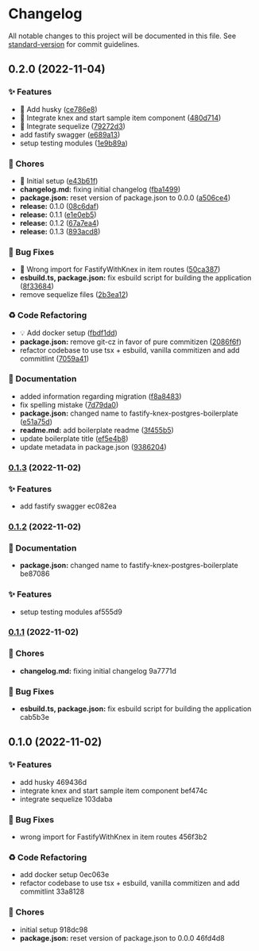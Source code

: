 # Changelog

All notable changes to this project will be documented in this file. See [standard-version](https://github.com/conventional-changelog/standard-version) for commit guidelines.

## 0.2.0 (2022-11-04)

### ✨ Features

* 🎸 Add husky ([ce786e8](https://github.com/franreysaycon/fastify-esbuild-postgres-boilerplate/commit/ce786e8536d527aa1599ea2afa2c1573cf2beab2))
* 🎸 Integrate knex and start sample item component ([480d714](https://github.com/franreysaycon/fastify-esbuild-postgres-boilerplate/commit/480d7143e53f8ed6471614d5c792e553d3c16869))
* 🎸 Integrate sequelize ([79272d3](https://github.com/franreysaycon/fastify-esbuild-postgres-boilerplate/commit/79272d311e71ec548e5b9596bdee5cef887eaf86))
* add fastify swagger ([e689a13](https://github.com/franreysaycon/fastify-esbuild-postgres-boilerplate/commit/e689a13c9787d0e91e025d686b81930cea1a5e42))
* setup testing modules ([1e9b89a](https://github.com/franreysaycon/fastify-esbuild-postgres-boilerplate/commit/1e9b89a1ca2b8f84c1b7603cb863eb536764ab25))


### 🚚 Chores

* 🤖 Initial setup ([e43b61f](https://github.com/franreysaycon/fastify-esbuild-postgres-boilerplate/commit/e43b61f63586071860811ee0fe1ceb7a77794d27))
* **changelog.md:** fixing initial changelog ([fba1499](https://github.com/franreysaycon/fastify-esbuild-postgres-boilerplate/commit/fba1499659ed978fce536baee3f1bf5ebb86a399))
* **package.json:** reset version of package.json to 0.0.0 ([a506ce4](https://github.com/franreysaycon/fastify-esbuild-postgres-boilerplate/commit/a506ce4aeb8874635711ba88ecdf2d95659b4c4d))
* **release:** 0.1.0 ([08c6daf](https://github.com/franreysaycon/fastify-esbuild-postgres-boilerplate/commit/08c6daf66c9dfb32e18fbdeb371a80ea4ba9a1c8))
* **release:** 0.1.1 ([e1e0eb5](https://github.com/franreysaycon/fastify-esbuild-postgres-boilerplate/commit/e1e0eb575d79dfd6796c9ac922b3ffa67160a520))
* **release:** 0.1.2 ([67a7ea4](https://github.com/franreysaycon/fastify-esbuild-postgres-boilerplate/commit/67a7ea4b0925567c89b3866bd93fc5dd01e567f3))
* **release:** 0.1.3 ([893acd8](https://github.com/franreysaycon/fastify-esbuild-postgres-boilerplate/commit/893acd8f6755f565a5a3c0b8beebbbe73820b921))


### 🐛 Bug Fixes

* 🐛 Wrong import for FastifyWithKnex in item routes ([50ca387](https://github.com/franreysaycon/fastify-esbuild-postgres-boilerplate/commit/50ca38715e23d572d529da8bae7f7b0a9cb05059))
* **esbuild.ts, package.json:** fix esbuild script for building the application ([8f33684](https://github.com/franreysaycon/fastify-esbuild-postgres-boilerplate/commit/8f33684c9e2826a4e6ea634da709b8855b35a6a5))
* remove sequelize files ([2b3ea12](https://github.com/franreysaycon/fastify-esbuild-postgres-boilerplate/commit/2b3ea12c0be42177d336fbacc489f33cbafde06f))


### ♻️ Code Refactoring

* 💡 Add docker setup ([fbdf1dd](https://github.com/franreysaycon/fastify-esbuild-postgres-boilerplate/commit/fbdf1dd29bdc090545d512a591d0ab4214af6532))
* **package.json:** remove git-cz in favor of pure commitizen ([2086f6f](https://github.com/franreysaycon/fastify-esbuild-postgres-boilerplate/commit/2086f6f091bbba769e17ec0b52ca4c86080482fc))
* refactor codebase to use tsx + esbuild, vanilla commitizen and add commitlint ([7059a41](https://github.com/franreysaycon/fastify-esbuild-postgres-boilerplate/commit/7059a419d2073e839ee9f11e6d962c06371a52b3))


### 📝 Documentation

* added information regarding migration ([f8a8483](https://github.com/franreysaycon/fastify-esbuild-postgres-boilerplate/commit/f8a8483c95bdc40076c460e2de0512fcf0c3f03c))
* fix spelling mistake ([7d79da0](https://github.com/franreysaycon/fastify-esbuild-postgres-boilerplate/commit/7d79da0099d8399ce9eee07e473e503e1b2bec30))
* **package.json:** changed name to fastify-knex-postgres-boilerplate ([e51a75d](https://github.com/franreysaycon/fastify-esbuild-postgres-boilerplate/commit/e51a75d0aed18ee0efefd4346efc278027d770dd))
* **readme.md:** add boilerplate readme ([3f455b5](https://github.com/franreysaycon/fastify-esbuild-postgres-boilerplate/commit/3f455b5a585479b1f97a11e8a962d6be579d1800))
* update boilerplate title ([ef5e4b8](https://github.com/franreysaycon/fastify-esbuild-postgres-boilerplate/commit/ef5e4b80d04ac0fb25a5ecf4847d1742e51cee85))
* update metadata in package.json ([9386204](https://github.com/franreysaycon/fastify-esbuild-postgres-boilerplate/commit/93862043fdda4835486fd021ede9f0dcd6fb4996))

### [0.1.3](///compare/v0.1.2...v0.1.3) (2022-11-02)


### ✨ Features

* add fastify swagger ec082ea

### [0.1.2](///compare/v0.1.1...v0.1.2) (2022-11-02)


### 📝 Documentation

* **package.json:** changed name to fastify-knex-postgres-boilerplate be87086


### ✨ Features

* setup testing modules af555d9

### [0.1.1](///compare/v0.1.0...v0.1.1) (2022-11-02)


### 🚚 Chores

* **changelog.md:** fixing initial changelog 9a7771d


### 🐛 Bug Fixes

* **esbuild.ts, package.json:** fix esbuild script for building the application cab5b3e

## 0.1.0 (2022-11-02)

### ✨ Features

* add husky 469436d
* integrate knex and start sample item component bef474c
* integrate sequelize 103daba


### 🐛 Bug Fixes

* wrong import for FastifyWithKnex in item routes 456f3b2


### ♻️ Code Refactoring

* add docker setup 0ec063e
* refactor codebase to use tsx + esbuild, vanilla commitizen and add commitlint 33a8128


### 🚚 Chores

* initial setup 918dc98
* **package.json:** reset version of package.json to 0.0.0 46fd4d8
